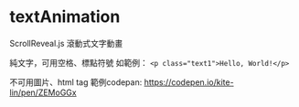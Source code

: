 # textAnimation
ScrollReveal.js 滾動式文字動畫 

純文字，可用空格、標點符號
如範例：
```<p class="text1">Hello, World!</p>```

不可用圖片、html tag
範例codepan: https://codepen.io/kite-lin/pen/ZEMoGGx

